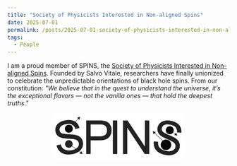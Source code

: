 ```yaml
---
title: "Society of Physicists Interested in Non-aligned Spins"
date: 2025-07-01
permalink: /posts/2025-07-01-society-of-physicists-interested-in-non-aligned-spins
tags:
  - People
---
```


I am a proud member of SPINS, the [Society of Physicists Interested in Non-aligned Spins](https://sites.mit.edu/spins/). Founded by Salvo Vitale, researchers have finally unionized to celebrate the unpredictable orientations of black hole spins. From our constitution: *"We believe that in the quest to understand the universe, it’s the exceptional flavors — not the vanilla ones — that hold the deepest truths."*


<p style="text-align: center;">
  <img src="/images/spins_society.jpg" alt="SPINS society" style="max-width: 60%; height: auto;" />
</p>
